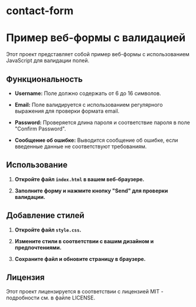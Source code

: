 # contact-form
# Пример веб-формы с валидацией

Этот проект представляет собой пример веб-формы с использованием JavaScript для валидации полей.

## Функциональность

- **Username:** Поле должно содержать от 6 до 16 символов.

- **Email:** Поле валидируется с использованием регулярного выражения для проверки формата email.

- **Password:** Проверяется длина пароля и соответствие пароля в поле "Confirm Password".

- **Сообщение об ошибке:** Выводится сообщение об ошибке, если введенные данные не соответствуют требованиям.

## Использование

1. **Откройте файл `index.html` в вашем веб-браузере.**

2. **Заполните форму и нажмите кнопку "Send" для проверки валидации.**

## Добавление стилей

1. **Откройте файл `style.css`.**

2. **Измените стили в соответствии с вашим дизайном и предпочтениями.**

3. **Сохраните файл и обновите страницу в браузере.**

## Лицензия

Этот проект лицензируется в соответствии с лицензией MIT - подробности см. в файле LICENSE.
